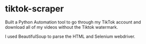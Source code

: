 # tiktok-scraper

Built a Python Automation tool to go through my TikTok account and download all of my videos without the Tiktok watermark.

I used BeautifulSoup to parse the HTML and Selenium webdriver. 
